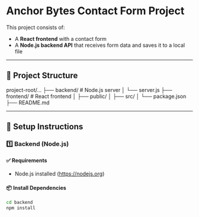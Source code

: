 # Anchor Bytes Contact Form Project

This project consists of:
- A **React frontend** with a contact form
- A **Node.js backend API** that receives form data and saves it to a local file

---

## 📁 Project Structure

project-root/...
├── backend/ # Node.js server
│ └── server.js
├── frontend/ # React frontend
│ ├── public/
│ ├── src/
│ └── package.json
├── README.md



---

## 🚀 Setup Instructions

### 1️⃣ Backend (Node.js)

#### ✅ Requirements
- Node.js installed (https://nodejs.org)

#### 📦 Install Dependencies
```bash
cd backend
npm install
